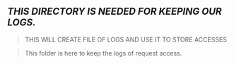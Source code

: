 ### 
***THIS DIRECTORY IS NEEDED FOR KEEPING OUR LOGS.***
----

> THIS WILL CREATE FILE OF LOGS AND USE IT TO STORE ACCESSES

>This folder is here to keep the logs of request access.
